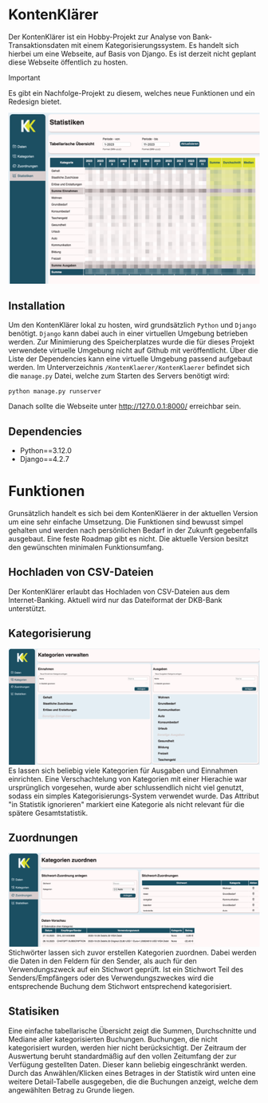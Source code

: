 # KontenKlärer
Der KontenKlärer ist ein Hobby-Projekt zur Analyse von Bank-Transaktionsdaten mit einem Kategorisierungssystem. Es handelt sich hierbei um eine Webseite, auf Basis von Django. Es ist derzeit nicht geplant diese Webseite öffentlich zu hosten. 

> [!IMPORTANT] 
> Es gibt ein Nachfolge-Projekt zu diesem, welches neue Funktionen und ein Redesign bietet. 

![screenshot](screenshots/screenshot1.png)

## Installation
Um den KontenKlärer lokal zu hosten, wird grundsätzlich `Python` und `Django` benötigt. `Django` kann dabei auch in einer virtuellen Umgebung betrieben werden. Zur Minimierung des Speicherplatzes wurde die für dieses Projekt verwendete virtuelle Umgebung nicht auf Github mit veröffentlicht. Über die Liste der Dependencies kann eine virtuelle Umgebung passend aufgebaut werden.
Im Unterverzeichnis `/KontenKlaerer/KontenKlaerer` befindet sich die `manage.py` Datei, welche zum Starten des Servers benötigt wird:

```
python manage.py runserver
```
Danach sollte die Webseite unter http://127.0.0.1:8000/ erreichbar sein.

## Dependencies
* Python==3.12.0
* Django==4.2.7

# Funktionen
Grunsätzlich handelt es sich bei dem KontenKläerer in der aktuellen Version um eine sehr einfache Umsetzung. Die Funktionen sind bewusst simpel gehalten und werden nach persönlichen Bedarf in der Zukunft gegebenfalls ausgebaut. Eine feste Roadmap gibt es nicht. Die aktuelle Version besitzt den gewünschten minimalen Funktionsumfang.

## Hochladen von CSV-Dateien
Der KontenKlärer erlaubt das Hochladen von CSV-Dateien aus dem Internet-Banking. Aktuell wird nur das Dateiformat der DKB-Bank unterstützt. 

## Kategorisierung
![screenshot](screenshots/screenshot2.png)
Es lassen sich beliebig viele Kategorien für Ausgaben und Einnahmen einrichten. Eine Verschachtelung von Kategorien mit einer Hierachie war ursprünglich vorgesehen, wurde aber schlussendlich nicht viel genutzt, sodass ein simples Kategorisierungs-System verwendet wurde. Das Attribut "in Statistik ignorieren" markiert eine Kategorie als nicht relevant für die spätere Gesamtstatistik. 

## Zuordnungen
![screenshot](screenshots/screenshot3.png)
Stichwörter lassen sich zuvor erstellen Kategorien zuordnen. Dabei werden die Daten in den Feldern für den Sender, als auch für den Verwendungszweck auf ein Stichwort geprüft. Ist ein Stichwort Teil des Senders/Empfängers oder des Verwendungszweckes wird die entsprechende Buchung dem Stichwort entsprechend kategorisiert.

## Statisiken
Eine einfache tabellarische Übersicht zeigt die Summen, Durchschnitte und Mediane aller kategorisierten Buchungen. Buchungen, die nicht kategorisiert wurden, werden hier nicht berücksichtigt. Der Zeitraum der Auswertung beruht standardmäßig auf den vollen Zeitumfang der zur Verfügung gestellten Daten. Dieser kann beliebig eingeschränkt werden.
Durch das Anwählen/Klicken eines Betrages in der Statistik wird unten eine weitere Detail-Tabelle ausgegeben, die die Buchungen anzeigt, welche dem angewählten Betrag zu Grunde liegen.
